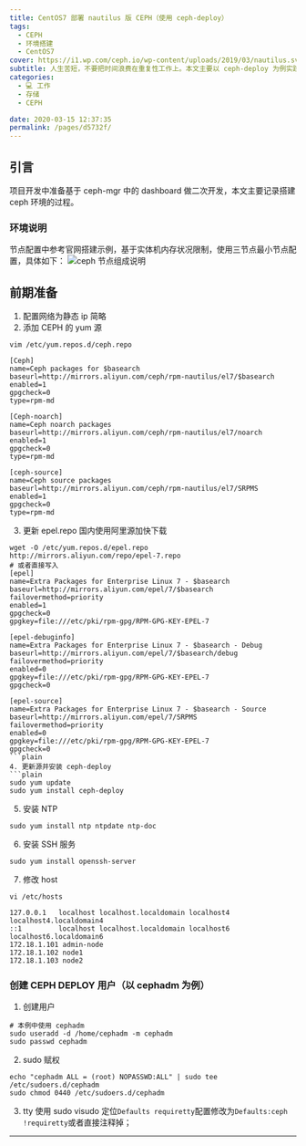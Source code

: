 ```yaml
---
title: CentOS7 部署 nautilus 版 CEPH（使用 ceph-deploy）
tags: 
  - CEPH
  - 环境搭建
  - CentOS7
cover: https://i1.wp.com/ceph.io/wp-content/uploads/2019/03/nautilus.svg_.png
subtitle: 人生苦短，不要把时间浪费在重复性工作上。本文主要以 ceph-deploy 为例实践了 ceph 集群的部署流程。
categories: 
  - 💻 工作
  - 存储
  - CEPH

date: 2020-03-15 12:37:35
permalink: /pages/d5732f/
---
```

## 引言
项目开发中准备基于 ceph-mgr 中的 dashboard 做二次开发，本文主要记录搭建 ceph 环境的过程。
### 环境说明
节点配置中参考官网搭建示例，基于实体机内存状况限制，使用三节点最小节点配置，具体如下：
![ceph 节点组成说明](/images/ceph-1.png)
## 前期准备
1. 配置网络为静态 ip
简略
2. 添加 CEPH 的 yum 源
```plain
vim /etc/yum.repos.d/ceph.repo
```
```plain
[Ceph]
name=Ceph packages for $basearch
baseurl=http://mirrors.aliyun.com/ceph/rpm-nautilus/el7/$basearch
enabled=1
gpgcheck=0
type=rpm-md

[Ceph-noarch]
name=Ceph noarch packages
baseurl=http://mirrors.aliyun.com/ceph/rpm-nautilus/el7/noarch
enabled=1
gpgcheck=0
type=rpm-md

[ceph-source]
name=Ceph source packages
baseurl=http://mirrors.aliyun.com/ceph/rpm-nautilus/el7/SRPMS
enabled=1
gpgcheck=0
type=rpm-md
```
3. 更新 epel.repo
国内使用阿里源加快下载
 ```plain
wget -O /etc/yum.repos.d/epel.repo http://mirrors.aliyun.com/repo/epel-7.repo
# 或者直接写入
[epel]
name=Extra Packages for Enterprise Linux 7 - $basearch
baseurl=http://mirrors.aliyun.com/epel/7/$basearch
failovermethod=priority
enabled=1
gpgcheck=0
gpgkey=file:///etc/pki/rpm-gpg/RPM-GPG-KEY-EPEL-7

[epel-debuginfo]
name=Extra Packages for Enterprise Linux 7 - $basearch - Debug
baseurl=http://mirrors.aliyun.com/epel/7/$basearch/debug
failovermethod=priority
enabled=0
gpgkey=file:///etc/pki/rpm-gpg/RPM-GPG-KEY-EPEL-7
gpgcheck=0

[epel-source]
name=Extra Packages for Enterprise Linux 7 - $basearch - Source
baseurl=http://mirrors.aliyun.com/epel/7/SRPMS
failovermethod=priority
enabled=0
gpgkey=file:///etc/pki/rpm-gpg/RPM-GPG-KEY-EPEL-7
gpgcheck=0
```plain
4. 更新源并安装 ceph-deploy
```plain
sudo yum update
sudo yum install ceph-deploy
```
5. 安装 NTP
```plain
sudo yum install ntp ntpdate ntp-doc
```
6. 安装 SSH 服务
```plain
sudo yum install openssh-server
```
7. 修改 host
```shell
vi /etc/hosts
```
```plain
127.0.0.1   localhost localhost.localdomain localhost4 localhost4.localdomain4
::1         localhost localhost.localdomain localhost6 localhost6.localdomain6
172.18.1.101 admin-node
172.18.1.102 node1
172.18.1.103 node2
```

### 创建 CEPH DEPLOY 用户（以 cephadm 为例）
1. 创建用户
```plain
# 本例中使用 cephadm
sudo useradd -d /home/cephadm -m cephadm
sudo passwd cephadm
```
2. sudo 赋权
```plain
echo "cephadm ALL = (root) NOPASSWD:ALL" | sudo tee /etc/sudoers.d/cephadm
sudo chmod 0440 /etc/sudoers.d/cephadm
```
3. tty
使用 sudo visudo 定位`Defaults requiretty`配置修改为`Defaults:ceph !requiretty`或者直接注释掉；
---
